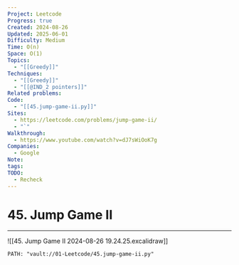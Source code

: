 ```yaml
---
Project: Leetcode
Progress: true
Created: 2024-08-26
Updated: 2025-06-01
Difficulty: Medium
Time: O(n)
Space: O(1)
Topics:
  - "[[Greedy]]"
Techniques:
  - "[[Greedy]]"
  - "[[@IND_2 pointers]]"
Related problems: 
Code:
  - "[[45.jump-game-ii.py]]"
Sites:
  - https://leetcode.com/problems/jump-game-ii/
  - "`"
Walkthrough:
  - https://www.youtube.com/watch?v=dJ7sWiOoK7g
Companies:
  - Google
Note: 
tags: 
TODO:
  - Recheck
---
```

# 45. Jump Game II
---
![[45. Jump Game II 2024-08-26 19.24.25.excalidraw]]


```embed-python
PATH: "vault://01-Leetcode/45.jump-game-ii.py"
```